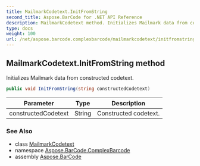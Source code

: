 ```yaml
---
title: MailmarkCodetext.InitFromString
second_title: Aspose.BarCode for .NET API Reference
description: MailmarkCodetext method. Initializes Mailmark data from constructed codetext
type: docs
weight: 100
url: /net/aspose.barcode.complexbarcode/mailmarkcodetext/initfromstring/
---
```

## MailmarkCodetext.InitFromString method

Initializes Mailmark data from constructed codetext.

```csharp
public void InitFromString(string constructedCodetext)
```

| Parameter | Type | Description |
| --- | --- | --- |
| constructedCodetext | String | Constructed codetext. |

### See Also

* class [MailmarkCodetext](../)
* namespace [Aspose.BarCode.ComplexBarcode](../../mailmarkcodetext/)
* assembly [Aspose.BarCode](../../../)


